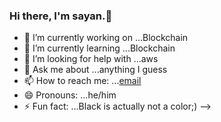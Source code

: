 ### Hi there, I'm sayan.👋
- 🔭 I’m currently working on ...Blockchain
- 🌱 I’m currently learning ...Blockchain
- 🤔 I’m looking for help with ...aws
- 💬 Ask me about ...anything I guess
- 📫 How to reach me: ...[email](sayan.ak508s@gmail.com)
- 😄 Pronouns: ...he/him
- ⚡ Fun fact: ...Black is actually not a color;)
-->
